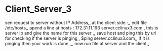 # Client_Server_3
sen request to server without IP Address,,
at the client side :,,
edit file /etc/hosts,,
apend a line at hosts  : 172.31.11.193 server.cclinux3.com,,
this is server ip and give the name for this server ,,
save host and ping this by url for checking if the server is pinging,,
$ping serevr.cclinux3.com,,
if it is pinging then your work is done ,,,
now run file at server and the client,,
